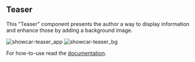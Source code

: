 <h2>Teaser</h2>

This "Teaser" component presents the author a way to display information and enhance those by adding a background image.

<img src="/showcar-ui/docs/assets/images/showcar-teaser_app.jpg" alt="showcar-teaser_app">
<img src="/showcar-ui/docs/assets/images/showcar-teaser_bg.jpg" alt="showcar-teaser_bg">

For how-to-use read the <a href="https://github.com/Scout24/showcar-benefits" target="_blank">documentation</a>.
